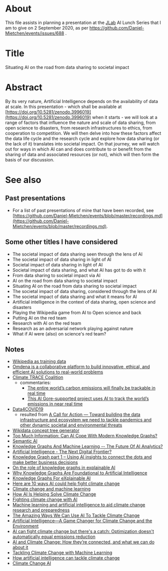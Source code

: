 # About

This file assists in planning a presentation at the [JLab](https://www.jlab.org/) AI Lunch Series that I am to give on 2 September 2020, as per https://github.com/Daniel-Mietchen/events/issues/688 .

# Title

Situating AI on the road from data sharing to societal impact

# Abstract

By its very nature, Artificial Intelligence depends on the availability of data at scale. In this presentation - which shall be available at [https://doi.org/10.5281/zenodo.3996019](https://doi.org/10.5281/zenodo.3996019) when it starts - we will look at a range of factors that influence the nature and scale of data sharing, from open science to disasters, from research infrastructures to ethics, from cooperation to competition. We will then delve into how these factors affect the data life cycle and the research cycle and explore how data sharing (or the lack of it) translates into societal impact. On that journey, we will watch out for ways in which AI can and does contribute to or benefit from the sharing of data and associated resources (or not), which will then form the basis of our discussion.

# See also

## Past presentations

* For a list of past presentations of mine that have been recorded, see [https://github.com/Daniel-Mietchen/events/blob/master/recordings.md](https://github.com/Daniel-Mietchen/events/blob/master/recordings.md).

## Some other titles I have considered

* The societal impact of data sharing seen through the lens of AI
* The societal impact of data sharing in light of AI
* Societal impact of data sharing in light of AI
* Societal impact of data sharing, and what AI has got to do with it
* From data sharing to societal impact via AI
* AI on the road from data sharing to societal impact
* Situating AI on the road from data sharing to societal impact
* The societal impact of data sharing, considered through the lens of AI
* The societal impact of data sharing and what it means for AI
* Artificial intelligence in the context of data sharing, open science and disasters
* Playing the Wikipedia game from AI to Open science and back
* Putting AI on the red team 
* Research with AI on the red team
* Research as an adversarial network playing against nature
* What if AI were (also) on science's red team?

## Notes

* [Wikipedia as training data](https://scholar.google.com/scholar?hl=en&as_sdt=0%2C5&q=%22training+data+*+wikipedia%22+OR+%22wikipedia+*+training+data%22&btnG=)
* [Omdena is a collaborative platform to build innovative, ethical, and efficient AI solutions to real-world problems](https://omdena.com/projects/#running_challenges)
* [Climate TRACE Coalition](https://www.climatetrace.org/)
  - commentaries:
    - [The entire world’s carbon emissions will finally be trackable in real time](https://www.vox.com/energy-and-environment/2020/7/16/21324662/climate-change-air-pollution-tracking-greenhouse-gas-emissions-trace-coalition)
    - [This Al Gore-supported project uses AI to track the world’s emissions in near real time](https://www.fastcompany.com/90527328/this-al-gore-supported-project-uses-ai-to-track-the-worlds-emissions-in-near-real-time)
* [Data4COVID19](https://data4covid19.org/)
  - resulted from [A Call for Action &mdash; Toward building the data infrastructure and ecosystem we need to tackle pandemics and other dynamic societal and environmental threats](https://medium.com/data-stewards-network/a-call-for-action-813669f32244)
* [Wikidata concept tree generator](https://observablehq.com/@repmax/wikidata-concept-tree-generator)
* [Too Much Information: Can AI Cope With Modern Knowledge Graphs?](https://iccl.inf.tu-dresden.de/w/images/2/23/Kroetzsch-AI-Knowledge-Graphs-ICFCA-2019.pdf)
* [Semantic AI](https://www.poolparty.biz/wp-content/uploads/2018/06/Semantic-AI-white-paper_en.pdf)
* [Knowledge Graphs And Machine Learning -- The Future Of AI Analytics?](https://web.archive.org/web/20190707141333if_/https://www.forbes.com/sites/bernardmarr/2019/06/26/knowledge-graphs-and-machine-learning-the-future-of-ai-analytics/)
* [Artificial Intelligence - The Next Digital Frontier?](https://web.archive.org/web/20200827133118/https://www.mckinsey.com/~/media/McKinsey/Industries/Advanced%20Electronics/Our%20Insights/How%20artificial%20intelligence%20can%20deliver%20real%20value%20to%20companies/MGI-Artificial-Intelligence-Discussion-paper.ashx)
* [Knowledge Graph part 1 – Using AI insights to connect the dots and make better business decisions](https://blackswantechnologies.ai/media-room/knowledge-graph-blog-1/)
* [On the role of knowledge graphs in explainable AI](https://doi.org/10.3233/SW-190374)
* [Why Knowledge Graphs Are Foundational to Artificial Intelligence](https://www.datanami.com/2018/03/20/why-knowledge-graphs-are-foundational-to-artificial-intelligence/)
* [Knowledge Graphs For eXplainable AI](https://towardsdatascience.com/knowledge-graphs-for-explainable-ai-dcd73c5c016)
* [Here are 10 ways AI could help fight climate change](https://www.technologyreview.com/2019/06/20/134864/ai-climate-change-machine-learning/)
* [Climate change and machine learning](https://theecologist.org/2020/jul/27/climate-change-and-machine-learning)
* [How AI Is Helping Solve Climate Change](https://www.smashingmagazine.com/2019/09/ai-climate-change/)
* [Fighting climate change with AI](https://itbrief.com.au/story/fighting-climate-change-with-ai)
* [Machine learning and artificial intelligence to aid climate change research and preparedness](https://doi.org/10.1088/1748-9326/ab4e55)
* [The Amazing Ways We Can Use AI To Tackle Climate Change](https://bernardmarr.com/default.asp?contentID=1360)
* [Artificial Intelligence—A Game Changer for Climate Change and the Environment](https://blogs.ei.columbia.edu/2018/06/05/artificial-intelligence-climate-environment/)
* [AI can fight climate change but there's a catch: Optimization doesn't automatically equal emissions reduction](https://www.zdnet.com/article/ai-can-fight-climate-change-but-theres-a-catch-optimization-doesnt-automatically-equal-emissions-reduction/)
* [AI and Climate Change: How they’re connected, and what we can do about it](https://medium.com/@AINowInstitute/ai-and-climate-change-how-theyre-connected-and-what-we-can-do-about-it-6aa8d0f5b32c)
* [Tackling Climate Change with Machine Learning](https://arxiv.org/abs/1906.05433)
* [How artificial intelligence can tackle climate change](https://www.nationalgeographic.com/environment/2019/07/artificial-intelligence-climate-change/)
* [Climate Change AI](https://www.climatechange.ai/)
